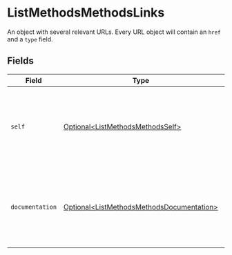 # ListMethodsMethodsLinks

An object with several relevant URLs. Every URL object will contain an `href` and a `type` field.


## Fields

| Field                                                                                                    | Type                                                                                                     | Required                                                                                                 | Description                                                                                              |
| -------------------------------------------------------------------------------------------------------- | -------------------------------------------------------------------------------------------------------- | -------------------------------------------------------------------------------------------------------- | -------------------------------------------------------------------------------------------------------- |
| `self`                                                                                                   | [Optional\<ListMethodsMethodsSelf>](../../models/operations/ListMethodsMethodsSelf.md)                   | :heavy_minus_sign:                                                                                       | In v2 endpoints, URLs are commonly represented as objects with an `href` and `type` field.               |
| `documentation`                                                                                          | [Optional\<ListMethodsMethodsDocumentation>](../../models/operations/ListMethodsMethodsDocumentation.md) | :heavy_minus_sign:                                                                                       | In v2 endpoints, URLs are commonly represented as objects with an `href` and `type` field.               |